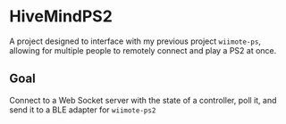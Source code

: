 # HiveMindPS2

A project designed to interface with my previous project `wiimote-ps`, allowing for multiple people to remotely connect and play a PS2 at once.

## Goal

Connect to a Web Socket server with the state of a controller, poll it, and send it to a BLE adapter for `wiimote-ps2`
